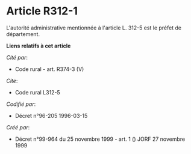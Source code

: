 # Article R312-1

L'autorité administrative mentionnée à l'article L. 312-5 est le préfet de département.

**Liens relatifs à cet article**

_Cité par_:

  - Code rural - art. R374-3 (V)

_Cite_:

  - Code rural L312-5

_Codifié par_:

  - Décret n°96-205 1996-03-15

_Créé par_:

  - Décret n°99-964 du 25 novembre 1999 - art. 1 () JORF 27 novembre 1999
